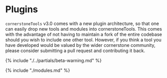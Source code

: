 # Plugins

`cornerstoneTools` v3.0 comes with a new plugin architecture, so that one can easily drop new tools and modules into cornerstoneTools. This comes with the advantage of not having to maintain a fork of the entire codebase should you wish to include one other tool. However, if you think a tool you have developed would be valued by the wider cornerstone community, please consider submitting a pull request and contributing it back.

{% include "./../partials/beta-warning.md" %}

{% include "./modules.md" %}
